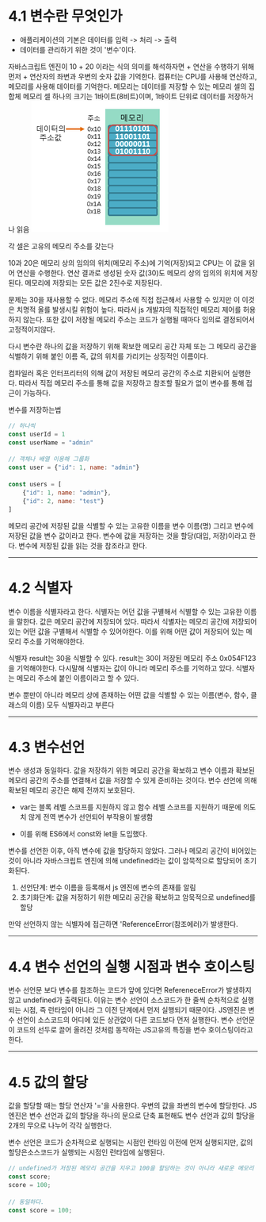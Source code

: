# 4.1 변수란 무엇인가
- 애플리케이션의 기본은 데이터를 입력 -> 처리 -> 출력
- 데이터를 관리하기 위한 것이 '변수'이다.

자바스크립트 엔진이 10 + 20 이라는 식의 의미를 해석하자면 + 연산을 수행하기 위해 먼저 + 연산자의 좌변과 우변의 숫자 값을 기억한다. 컴퓨터는 CPU를 사용해 연산하고, 메모리를 사용해 데이터를 기억한다.
메모리는 데이터를 저장할 수 있는 메모리 셀의 집합체
메모리 셀 하나의 크기는 1바이트(8비트)이며, 1바이트 단위로 데이터를 저장하거나 읽음
![메모리](../assets/img/04_1.png)

각 셀은 고유의 메모리 주소를 갖는다

10과 20은 메모리 상의 임의의 위치(메모리 주소)에 기억(저장)되고 CPU는 이 값을 읽어 연산을 수행한다. 연산 결과로 생성된 숫자 값(30)도 메모리 상의 임의의 위치에 저장된다. 메모리에 저장되는 모든 값은 2진수로 저장된다.

문제는 30을 재사용할 수 없다. 메모리 주소에 직접 접근해서 사용할 수 있지만 이 이것은 치명적 올를 발생시킬 위험이 높다. 따라서 js 개발자의 직접적인 메모리 제어를 허용하지 않는다. 또한 값이 저장될 메모리 주소는 코드가 실행될 때마다 임의로 결정되어서 고정적이지않다.

다시 변수란 하나의 값을 저장하기 위해 확보한 메모리 공간 자체 또는 그 메모리 공간을 식별하기 위해 붙인 이름 즉, 값의 위치를 가리키는 상징적인 이름이다.

컴파일러 혹은 인터프리터의 의해 값이 저장된 메모리 공간의 주소로 치환되어 실행한다. 따라서 직접 메모리 주소를 통해 값을 저장하고 참조할 필요가 없이 변수를 통해 접근이 가능하다.

변수를 저장하는법
```js
// 하나씩
const userId = 1
const userName = "admin"

// 객체나 배열 이용해 그룹화
const user = {"id": 1, name: "admin"}

const users = [
    {"id": 1, name: "admin"},
    {"id": 2, name: "test"}
]
```

메모리 공간에 저장된 값을 식별할 수 있는 고유한 이름을 변수 이름(명) 그리고 변수에 저장된 값을 변수 값이라고 한다.
변수에 값을 저장하는 것을 할당(대입, 저장)이라고 한다.
변수에 저장된 값을 읽는 것을 참조라고 한다.

--------------------------------------------------------

# 4.2 식별자
변수 이름을 식별자라고 한다.
식별자는 어던 값을 구별해서 식별할 수 있는 고유한 이름을 말한다.
값은 메모리 공간에 저장되어 있다. 따라서 식별자는 메모리 공간에 저장되어 있는 어떤 값을 구별해서 식별할 수 있어야한다. 이를 위해 어떤 값이 저장되어 있는 메모리 주소를 기억해야한다.

식별자 result는 30을 식별할 수 있다. result는 30이 저장된 메모리 주소 0x054F123을 기억해야한다.
다시말해 식별자는 값이 아니라 메모리 주소를 기억하고 있다. 식별자는 메모리 주소에 붙인 이름이라고 할 수 있다. 

변수 뿐만이 아니라 메모리 상에 존재하는 어떤 값을 식별할 수 있는 이름(변수, 함수, 클래스의 이름) 모두 식별자라고 부른다

--------------------------------------------------------

# 4.3 변수선언
변수 생성과 동일하다.
값을 저장하기 위한 메모리 공간을 확보하고 변수 이름과 확보된 메모리 공간의 주소를 연결해서 값을 저장할 수 있게 준비하는 것이다.
변수 선언에 의해 확보된  메모리 공간은 해제 전까지 보호된다.

- var는 블록 레벨 스코프를 지원하지 않고 함수 레벨 스코프를 지원하기 때문에 의도치 않게 전역 변수가 선언되어 부작용이 발생함

- 이를 위해 ES6에서 const와 let을 도입했다.


변수를 선언한 이후, 아직 변수에 값을 할당하지 않았다. 그러나 메모리 공간이 비어있는 것이 아니라 자바스크립트 엔진에 의해 undefined라는 값이 암묵적으로 할당되어 초기화된다.
1. 선언단계: 변수 이름을 등록해서 js 엔진에 변수의 존재를 알림
2. 초기화단계: 값을 저정하기 위한 메모리 공간을 확보하고 암묵적으로 undefined를 할당

만약 선언하지 않는 식별자에 접근하면 'ReferenceError(참조에러)가 발생한다.

--------------------------------------------------------

# 4.4 변수 선언의 실행 시점과 변수 호이스팅
변수 선언문 보다 변수를 참조하는 코드가 앞에 있다면 RefereneceError가 발생하지 않고 undefined가 출력된다.
이유는 변수 선언이 소스코드가 한 줄씩 순차적으로 실행되는 시점, 즉 런타임이 아니라 그 이전 단계에서 먼저 실행되기 때문이다.
JS엔진은 변수 선언이 소스코드의 어디에 있든 상관없이 다른 코드보다 먼저 실행한다. 
변수 선언문이 코드의 선두로 끌어 올려진 것처럼 동작하는 JS고유의 특징을 변수 호이스팅이라고 한다.

--------------------------------------------------------

# 4.5 값의 할당
값을 할당할 때는 할당 연산자 '='을 사용한다. 우변의 값을 좌변의 변수에 할당한다.
JS엔진은 변수 선언과 값의 할당을 하나의 문으로 단축 표현해도 변수 선언과 값의 할당을 2개의 무으로 나누어 각각 실행한다.

변수 선언은 코드가 순차적으로 실행되는 시점인 런타임 이전에 먼저 실행되지만, 값의 할당은소스코드가 실행되는 시점인 런타임에 실행된다.

```js
// undefined가 저장된 메모리 공간을 지우고 100을 할당하는 것이 아니라 새로운 메모리 공간을 확보하고 그 할당 값 100을 저장한다.
const score;
score = 100;

// 동일하다.
const score = 100;
```
